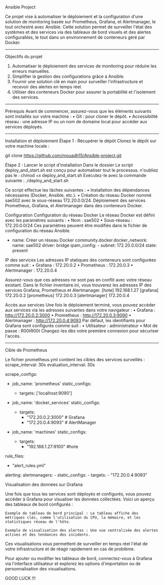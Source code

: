 Ansible Project

Ce projet vise à automatiser le déploiement et la configuration d'une solution de monitoring basée sur Prometheus, Grafana, et Alertmanager, le tout orchestré avec Ansible. Cette solution permet de surveiller l'état des systèmes et des services via des tableaux de bord visuels et des alertes configurables, le tout dans un environnement de conteneurs géré par Docker.

________________________________________
Objectifs du projet
1.	Automatiser le déploiement des services de monitoring pour réduire les erreurs manuelles.
2.	Simplifier la gestion des configurations grâce à Ansible.
3.	Fournir une solution clé en main pour surveiller l'infrastructure et recevoir des alertes 
en temps réel.
4.	Utiliser des conteneurs Docker pour assurer la portabilité et l'isolement des services.

________________________________________
Prérequis
Avant de commencer, assurez-vous que les éléments suivants sont installés sur votre machine :
•	Git : pour cloner le dépôt.
•	Accessibilité réseau : une adresse IP ou un nom de domaine local pour accéder aux services déployés.

________________________________________
Installation et déploiement
Étape 1 : Récupérer le dépôt
Clonez le dépôt sur votre machine locale :

git clone https://github.com/mouadh15/Ansible-project.git

Étape 2 : Lancer le script d'installation
Dans le dossier 
Le script deploy_and_start.sh est conçu pour automatiser tout le processus. 
n'oubliez pas le : chmod +x deploy_and_start.sh
Exécutez-le avec la commande suivante :
./deploy_and_start.sh

Ce script effectue les tâches suivantes :
•	Installation des dépendances nécessaires (Docker, Ansible, etc.).
•	Création du réseau Docker nommé sae502 avec le sous-réseau 172.20.0.0/24.
Déploiement des services Prometheus, Grafana, et Alertmanager dans des conteneurs Docker.

Configuration
Configuration du réseau Docker
Le réseau Docker est défini avec les paramètres suivants :
•	Nom : sae502
•	Sous-réseau : 172.20.0.0/24
Ces paramètres peuvent être modifiés dans le fichier de configuration du réseau Ansible.

-  name: Créer un réseau Docker 
   community.docker.docker_network: 
        name: sae502 
        driver: bridge 
        ipam_config:
              - subnet: 172.20.0.0/24 
       state: present
   
IP des services
Les adresses IP statiques des conteneurs sont configurées comme suit :
•	Grafana : 172.20.0.2
•	Prometheus : 172.20.0.3
•	Alertmanager : 172.20.0.4

Assurez-vous que ces adresses ne sont pas en conflit avec votre réseau existant.
Dans le fichier inventaire.ini, vous trouverez les adresses IP des services Grafana, Prometheus et Alertmanager.
[hote] 
192.168.1.27
[grafana] 
172.20.0.2 
[prometheus] 
172.20.0.3 
[alertmanager] 
172.20.0.4 

Accès aux services
Une fois le déploiement terminé, vous pouvez accéder aux services via les adresses suivantes dans votre navigateur :
•	Grafana : http://172.20.0.2:3000
•	Prometheus : http://172.20.0.3:9090
•	Alertmanager : http://172.20.0.4:9093
Par défaut, les identifiants pour Grafana sont configurés comme suit :
•	Utilisateur : administrateur
•	Mot de passe : R00tR00t
Changez-les dès votre première connexion pour sécuriser l'accès.
________________________________________
Cible de Prometheus

Le fichier prometheus.yml contient les cibles des services surveillés :
scrape_interval: 30s
evaluation_interval: 30s

scrape_configs:
  - job_name: 'prometheus'
    static_configs:
      - targets: ['localhost:9090']

  - job_name: 'docker_services'
    static_configs:
      - targets:
          - "172.20.0.2:3000"  # Grafana
          - "172.20.0.4:9093"  # AlertManager

  - job_name: 'machines'
    static_configs:
      - targets:
          - "192.168.1.27:9100" #hote

rule_files:
  - "alert_rules.yml"

alerting:
  alertmanagers:
    - static_configs:
        - targets:
          - "172.20.0.4:9093"

Visualisation des données sur Grafana

Une fois que tous les services sont déployés et configurés, vous pouvez accéder à Grafana pour visualiser les données collectées. Voici un aperçu des tableaux de bord configurés :

    Exemple de tableau de bord principal : Le tableau affiche des métriques clés, comme l'utilisation du CPU, la mémoire, et les statistiques réseau de l'hôte.

    Exemple de visualisation des alertes : Une vue centralisée des alertes actives et des tendances des incidents.


Ces visualisations vous permettent de surveiller en temps réel l'état de votre infrastructure et de réagir rapidement en cas de problème.

Pour ajouter ou modifier les tableaux de bord, connectez-vous à Grafana via l'interface utilisateur et explorez les options d'importation ou de personnalisation des visualisations.

GOOD LUCK !!!
